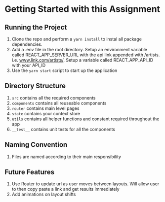 # Getting Started with this Assignment

## Running the Project

1. Clone the repo and perform a `yarn install` to instal all package dependencies.
2. Add a .env file in the root directory. Setup an environment variable called REACT_APP_SERVER_URL with the api link appended with /artists. i.e. www.link.com/artists/. Setup a variable called REACT_APP_API_ID with your API_ID
3. Use the `yarn start` script to start up the application

## Directory Structure
1. `src` contains all the required components
2. `components` contains all reuseable components
3. `router` contains main level pages
4. `state` contains your context store
5. `utils` contains all helper functions and constant required throughout the app
6. `__test__` contains unit tests for all the components

## Naming Convention

1. Files are named according to their main responsibility

## Future Features
1. Use Router to update url as user moves between layouts. Will allow user to then copy paste a link and get results immediately
2. Add animations on layout shifts

